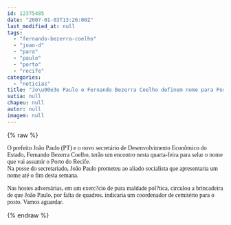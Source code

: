 ```yaml
---
id: 12375485
date: "2007-01-03T13:26:00Z"
last_modified_at: null
tags:
  - "fernando-bezerra-coelho"
  - "joao-d"
  - "para"
  - "paulo"
  - "porto"
  - "recife"
categories:
  - "noticias"
title: "Jo\u00e3o Paulo e Fernando Bezerra Coelho definem nome para Porto do Recife"
sutia: null
chapeu: null
autor: null
imagem: null
---
```

{% raw %}
<p><P><FONT face=Verdana>O prefeito João Paulo (PT) e o novo secretário de Desenvolvimento Econômico do Estado, Fernando Bezerra Coelho, terão um encontro nesta quarta-feira para selar o nome que vai assumir o Porto do Recife.<BR>Na posse do secretariado, João Paulo prometeu ao aliado socialista que apresentaria um nome até o fim desta semana.</FONT></P></p>
<p><P><FONT face=Verdana>Nas hostes adversárias, em um exerc?cio de pura maldade pol?tica, circulou a brincadeira de que João Paulo, por falta de quadros, indicaria um coordenador de cemitério para o posto. Vamos aguardar.</FONT></P> </p>
{% endraw %}